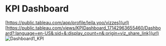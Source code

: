 # KPI Dashboard

[https://public.tableau.com/app/profile/leila.yoo/vizzes](url)
[https://public.tableau.com/views/KPIDashboard_17142963655460/Dashboard?:language=en-US&:sid=&:display_count=n&:origin=viz_share_link](url)
![Dashboard1_KPI](https://github.com/leila413y/data-visualization/assets/160123037/07438a7c-9a19-4367-8450-e0a40e8b57c2)
